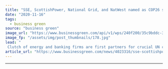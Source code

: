 ```yaml
---
title: "SSE, ScottishPower, National Grid, and NatWest named as COP26 sponsors"
date: "2020-11-16"
tags: 
  - business green
source: "business green"
image_url: "https://www.businessgreen.com/api/v1/wps/240f200/35c9bddc-32e4-4b6a-b25a-b3479c656774/7/Glasgow-CreditMarioGuti-185x114.jpg"
image_fp: "/assets/img/post_thumbnails/178.jpg"
lead: "
 Clutch of energy and banking firms are first partners for crucial UN climate summit, as major undersea cable project is announced ..."
article_url: "https://www.businessgreen.com/news/4023316/sse-scottishpower-national-grid-natwest-named-cop26-sponsors"
---
```


---
